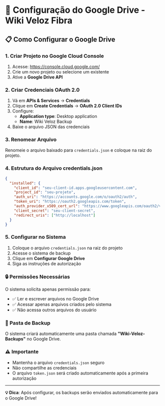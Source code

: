# 🔐 Configuração do Google Drive - Wiki Veloz Fibra

## 📋 Como Configurar o Google Drive

### 1. Criar Projeto no Google Cloud Console

1. Acesse: https://console.cloud.google.com/
2. Crie um novo projeto ou selecione um existente
3. Ative a **Google Drive API**

### 2. Criar Credenciais OAuth 2.0

1. Vá em **APIs & Services** → **Credentials**
2. Clique em **Create Credentials** → **OAuth 2.0 Client IDs**
3. Configure:
   - **Application type**: Desktop application
   - **Name**: Wiki Veloz Backup
4. Baixe o arquivo JSON das credenciais

### 3. Renomear Arquivo

Renomeie o arquivo baixado para `credentials.json` e coloque na raiz do projeto.

### 4. Estrutura do Arquivo credentials.json

```json
{
  "installed": {
    "client_id": "seu-client-id.apps.googleusercontent.com",
    "project_id": "seu-projeto",
    "auth_uri": "https://accounts.google.com/o/oauth2/auth",
    "token_uri": "https://oauth2.googleapis.com/token",
    "auth_provider_x509_cert_url": "https://www.googleapis.com/oauth2/v1/certs",
    "client_secret": "seu-client-secret",
    "redirect_uris": ["http://localhost"]
  }
}
```

### 5. Configurar no Sistema

1. Coloque o arquivo `credentials.json` na raiz do projeto
2. Acesse o sistema de backup
3. Clique em **Configurar Google Drive**
4. Siga as instruções de autorização

### 🔒 Permissões Necessárias

O sistema solicita apenas permissão para:

- ✅ Ler e escrever arquivos no Google Drive
- ✅ Acessar apenas arquivos criados pelo sistema
- ✅ Não acessa outros arquivos do usuário

### 📁 Pasta de Backup

O sistema criará automaticamente uma pasta chamada **"Wiki-Veloz-Backups"** no Google Drive.

### ⚠️ Importante

- Mantenha o arquivo `credentials.json` seguro
- Não compartilhe as credenciais
- O arquivo `token.json` será criado automaticamente após a primeira autorização

---

**💡 Dica**: Após configurar, os backups serão enviados automaticamente para o Google Drive!

